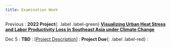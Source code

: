```yaml
---
title: Examination Week
---
```


Previous
: **2022 Project**{: .label .label-green} [**Visualizing Urban Heat Stress and Labor Productivity Loss in Southeast Asia under Climate Change**](https://xiaoganghe.github.io/python-climate-visuals/chapters/project/FinalProject-2022Fall.html)

Dec 5
: **TBD** 
  : [[Project Description](https://xiaoganghe.github.io/python-climate-visuals/chapters/project/FinalProject-2023Fall.html)]
: **Project Due**{: .label .label-red} 
  : [](#)
 

